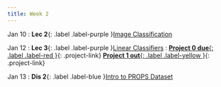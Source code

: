 ```yaml
---
title: Week 2
---
```


Jan 10
: **Lec 2**{: .label .label-purple }[Image Classification](#)
  <!-- : [3.1](#), [2.2](#), [2.3](#) -->

Jan 12
: **Lec 3**{: .label .label-purple }[Linear Classifiers](#)
: [**Project 0 due**{: .label .label-red }](/projects/project0/){: .project-link} [**Project 1 out**{: .label .label-yellow }](/projects/#project-1){: .project-link}

Jan 13
: **Dis 2**{: .label .label-blue }[Intro to PROPS Dataset](#)
<!--   : [Tutorial Code](https://pytorch.org/tutorials/beginner/basics/intro.html), [Tutorial Slides](#) -->